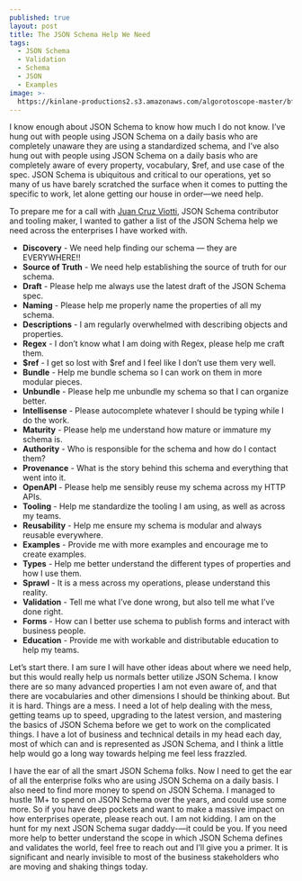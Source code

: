 ```yaml
---
published: true
layout: post
title: The JSON Schema Help We Need
tags:
  - JSON Schema
  - Validation
  - Schema
  - JSON
  - Examples
image: >-
  https://kinlane-productions2.s3.amazonaws.com/algorotoscope-master/bf-skinner-docks-water-front-ships-containers.jpg
---
```

I know enough about JSON Schema to know how much I do not know. I’ve hung out with people using JSON Schema on a daily basis who are completely unaware they are using a standardized schema, and I’ve also hung out with people using JSON Schema on a daily basis who are completely aware of every property, vocabulary, $ref, and use case of the spec. JSON Schema is ubiquitous and critical to our operations, yet so many of us have barely scratched the surface when it comes to putting the specific to work, let alone getting our house in order—we need help.

To prepare me for a call with [Juan Cruz Viotti](https://www.linkedin.com/in/jviotti/), JSON Schema contributor and tooling maker, I wanted to gather a list of the JSON Schema help we need across the enterprises I have worked with.

- **Discovery** - We need help finding our schema — they are EVERYWHERE!!
- **Source of Truth** - We need help establishing the source of truth for our schema.
- **Draft** - Please help me always use the latest draft of the JSON Schema spec.
- **Naming** - Please help me properly name the properties of all my schema.
- **Descriptions** - I am regularly overwhelmed with describing objects and properties.
- **Regex** - I don’t know what I am doing with Regex, please help me craft them.
- **$ref** - I get so lost with $ref and I feel like I don’t use them very well.
- **Bundle** - Help me bundle schema so I can work on them in more modular pieces.
- **Unbundle** - Please help me unbundle my schema so that I can organize better.
- **Intellisense** - Please autocomplete whatever I should be typing while I do the work.
- **Maturity** - Please help me understand how mature or immature my schema is.
- **Authority** - Who is responsible for the schema and how do I contact them?
- **Provenance** - What is the story behind this schema and everything that went into it.
- **OpenAPI** - Please help me sensibly reuse my schema across my HTTP APIs.
- **Tooling** - Help me standardize the tooling I am using, as well as across my teams.
- **Reusability** - Help me ensure my schema is modular and always reusable everywhere.
- **Examples** - Provide me with more examples and encourage me to create examples.
- **Types** - Help me better understand the different types of properties and how I use them.
- **Sprawl** - It is a mess across my operations, please understand this reality.
- **Validation** - Tell me what I’ve done wrong, but also tell me what I’ve done right.
- **Forms** - How can I better use schema to publish forms and interact with business people.
- **Education** - Provide me with workable and distributable education to help my teams.

Let’s start there. I am sure I will have other ideas about where we need help, but this would really help us normals better utilize JSON Schema. I know there are so many advanced properties I am not even aware of, and that there are vocabularies and other dimensions I should be thinking about. But it is hard. Things are a mess. I need a lot of help dealing with the mess, getting teams up to speed, upgrading to the latest version, and mastering the basics of JSON Schema before we get to work on the complicated things. I have a lot of business and technical details in my head each day, most of which can and is represented as JSON Schema, and I think a little help would go a long way towards helping me feel less frazzled.

I have the ear of all the smart JSON Schema folks. Now I need to get the ear of all the enterprise folks who are using JSON Schema on a daily basis. I also need to find more money to spend on JSON Schema. I managed to hustle 1M+ to spend on JSON Schema over the years, and could use some more. So if you have deep pockets and want to make a massive impact on how enterprises operate, please reach out. I am not kidding. I am on the hunt for my next JSON Schema sugar daddy-—it could be you. If you need more help to better understand the scope in which JSON Schema defines and validates the world, feel free to reach out and I’ll give you a primer. It is significant and nearly invisible to most of the business stakeholders who are moving and shaking things today.